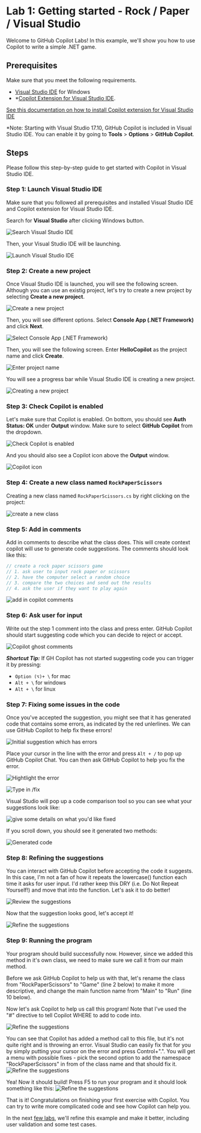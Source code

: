 # Lab 1: Getting started - Rock / Paper / Visual Studio

Welcome to GitHub Copilot Labs! In this example, we'll show you how to use Copilot to write a simple .NET game.

## Prerequisites

Make sure that you meet the following requirements.

- [Visual Studio IDE](https://visualstudio.microsoft.com/downloads/) for Windows
- *[Copilot Extension for Visual Studio IDE](https://marketplace.visualstudio.com/items?itemName=GitHub.copilot). 

[See this documentation on how to install Copilot extension for Visual Studio IDE](../CopilotExtensionVS)

*Note: Starting with Visual Studio 17.10, GitHub Copilot is included in Visual Studio IDE. You can enable it by going to **Tools** > **Options** > **GitHub Copilot**.

## Steps

Please follow this step-by-step guide to get started with Copilot in Visual Studio IDE.

### Step 1: Launch Visual Studio IDE

Make sure that you followed all prerequisites and installed Visual Studio IDE and Copilot extension for Visual Studio IDE.

Search for **Visual Studio** after clicking Windows button.

![Search Visual Studio IDE](./images/0_SearchVS.jpg)

Then, your Visual Studio IDE will be launching.

![Launch Visual Studio IDE](./images/1_VSLaunching.jpg)

### Step 2: Create a new project

Once Visual Studio IDE is launched, you will see the following screen. Although you can use an existig project, let's try to create a new project by selecting **Create a new project**.

![Create a new project](./images/2_CreateProject.jpg)

Then, you will see different options. Select **Console App (.NET Framework)** and click **Next**.

![Select Console App (.NET Framework)](./images/3_ConsoleApp.jpg)

Then, you will see the following screen. Enter **HelloCopilot** as the project name and click **Create**.

![Enter project name](./images/4_ProjectName.jpg)

You will see a progress bar while Visual Studio IDE is creating a new project.

![Creating a new project](./images/5_CreateProject.jpg)

### Step 3: Check Copilot is enabled

Let's make sure that Copilot is enabled. On bottom, you should see **Auth Status: OK** under **Output** window. Make sure to select **GitHub Copilot** from the dropdown.

![Check Copilot is enabled](./images/6_VSCodeStatus.jpg)

And you should also see a Copilot icon above the **Output** window.

![Copilot icon](./images/7_CopilotLogo.jpg)

### Step 4: Create a new class named `RockPaperScissors`

Creating a new class named `RockPaperScissors.cs` by right clicking on the project:

![create a new class](images/RPS_010.png)

### Step 5: Add in comments

Add in comments to describe what the class does. This will create context copilot will use to generate code suggestions. The comments should look like this:

```c#
// create a rock paper scissors game
// 1. ask user to input rock paper or scissors
// 2. have the computer select a random choice
// 3. compare the two choices and send out the results
// 4. ask the user if they want to play again
```

![add in copilot comments](images/RPS_020.png)

### Step 6: Ask user for input

Write out the step 1 comment into the class and press enter. GitHub Copilot should start suggesting code which you can decide to reject or accept.

![Copilot ghost comments](images/RPS_030.png)

**_Shortcut Tip:_** If GH Copilot has not started suggesting code you can trigger it by pressing:

- `Option (⌥)+ \` for mac
- `Alt + \` for windows
- `Alt + \` for linux

### Step 7: Fixing some issues in the code

Once you've accepted the suggestion, you might see that it has generated code that contains some errors, as indicated by the red unlerlines. We can use GitHub Copilot to help fix these errors!

![Initial suggestion which has errors](images/RPS_040.png)

Place your cursor in the line with the error and press `Alt + /` to pop up GitHub Copilot Chat. You can then ask GitHub Copilot to help you fix the error.

![Hightlight the error](images/RPS_050.png)

![Type in /fix](images/RPS_060.png)

Visual Studio will pop up a code comparison tool so you can see what your suggestions look like:

![give some details on what you'd like fixed](images/RPS_070.png)

If you scroll down, you should see it generated two methods:

![Generated code](images/RPS_080.png)

### Step 8: Refining the suggestions

You can interact with GitHub Copilot before accepting the code it suggests. In this case, I'm not a fan of how it repeats the lowercase() function each time it asks for user input. I'd rather keep this DRY (i.e. Do Not Repeat Yourself!) and move that into the function. Let's ask it to do better!

![Review the suggestions](images/RPS_090.png)

Now that the suggestion looks good, let's accept it!

![Refine the suggestions](images/RPS_100.png)

### Step 9: Running the program

Your program should build successfully now.  However, since we added this method in it's own class, we need to make sure we call it from our main method.

Before we ask GitHub Copilot to help us with that, let's rename the class from "RockPaperScissors" to "Game" (line 2 below) to make it more descriptive, and change the main function name from "Main" to "Run" (line 10 below).

Now let's ask Copilot to help us call this program!  Note that I've used the "#" directive to tell Copilot WHERE to add to code into.

![Refine the suggestions](images/RPS_110.png)

You can see that Copilot has added a method call to this file, but it's not quite right and is throwing an error.  Visual Studio can easily fix that for you by simply putting your cursor on the error and press Control+".". You will get a menu with possible fixes - pick the second option to add the namespace "RockPaperScissors" in from of the class name and that should fix it.
![Refine the suggestions](images/RPS_120.png)

 Yea!  Now it should build!  Press F5 to run your program and it should look something like this:
![Refine the suggestions](images/RPS_140.png)

That is it! Congratulations on finishing your first exercise with Copilot. You can try to write more complicated code and see how Copilot can help you.

In the next [few labs](../RPS-Lab-2/README.md), we'll refine this example and make it better, including user validation and some test cases.

